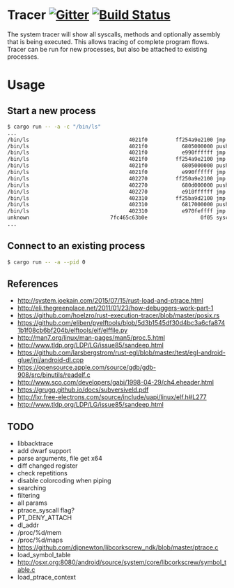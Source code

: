 # Tracer [![Gitter](https://badges.gitter.im/Join%20Chat.svg)](https://gitter.im/dutchcoders/tracer?utm_source=badge&utm_medium=badge&utm_campaign=&utm_campaign=pr-badge&utm_content=badge) [![Build Status](https://travis-ci.org/dutchcoders/tracer.svg?branch=master)](https://travis-ci.org/dutchcoders/tracer)

The system tracer will show all syscalls, methods and optionally assembly that is being executed. This allows tracing of complete program flows. Tracer can be run for new processes, but also be attached to existing processes.

# Usage

## Start a new process

```sh
$ cargo run -- -a -c "/bin/ls"
...
/bin/ls                                4021f0         ff254a9e2100 jmp localtime
/bin/ls                                4021f0           6805000000 push localtime
/bin/ls                                4021f0           e990ffffff jmp localtime
/bin/ls                                4021f0         ff254a9e2100 jmp localtime
/bin/ls                                4021f0           6805000000 push localtime
/bin/ls                                4021f0           e990ffffff jmp localtime
/bin/ls                                402270         ff250a9e2100 jmp __fpending
/bin/ls                                402270           680d000000 push __fpending
/bin/ls                                402270           e910ffffff jmp __fpending
/bin/ls                                402310         ff25ba9d2100 jmp fclose
/bin/ls                                402310           6817000000 push fclose
/bin/ls                                402310           e970feffff jmp fclose
unknown                          7fc465c63b0e                 0f05 syscall close( 3) ( fd: 01 )
...
```

## Connect to an existing process

```sh
$ cargo run -- -a --pid 0
```

## References

* http://system.joekain.com/2015/07/15/rust-load-and-ptrace.html
* http://eli.thegreenplace.net/2011/01/23/how-debuggers-work-part-1
* https://github.com/hoelzro/rust-execution-tracer/blob/master/posix.rs
* https://github.com/eliben/pyelftools/blob/5d3b1545df30d4bc3a6cfa8741b1f08cb6bf204b/elftools/elf/elffile.py
* http://man7.org/linux/man-pages/man5/proc.5.html
* http://www.tldp.org/LDP/LG/issue85/sandeep.html
* https://github.com/larsbergstrom/rust-egl/blob/master/test/egl-android-glue/jni/android-dl.cpp
* https://opensource.apple.com/source/gdb/gdb-908/src/binutils/readelf.c
* http://www.sco.com/developers/gabi/1998-04-29/ch4.eheader.html
* https://grugq.github.io/docs/subversiveld.pdf
* http://lxr.free-electrons.com/source/include/uapi/linux/elf.h#L277
* http://www.tldp.org/LDP/LG/issue85/sandeep.html

## TODO

* libbacktrace
* add dwarf support
* parse arguments, file get x64
* diff changed register
* check repetitions
* disable colorcoding when piping
* searching
* filtering
* all params
* ptrace_syscall flag?
* PT_DENY_ATTACH
* dl_addr
* /proc/%d/mem
* /proc/%d/maps
* https://github.com/djpnewton/libcorkscrew_ndk/blob/master/ptrace.c
* load_symbol_table
* http://osxr.org:8080/android/source/system/core/libcorkscrew/symbol_table.c
* load_ptrace_context
